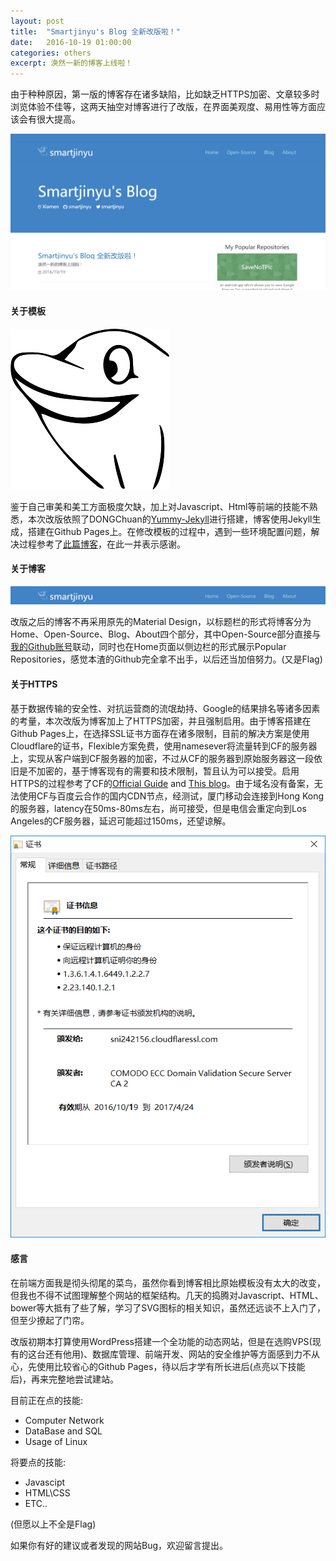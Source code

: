 ```yaml
---
layout: post
title:  "Smartjinyu's Blog 全新改版啦！"
date:   2016-10-19 01:00:00
categories: others
excerpt: 涣然一新的博客上线啦！
---
```


由于种种原因，第一版的博客存在诸多缺陷，比如缺乏HTTPS加密、文章较多时浏览体验不佳等，这两天抽空对博客进行了改版，在界面美观度、易用性等方面应该会有很大提高。

![website](/img/2016-10-19/website.png)

#### 关于模板

![logo](/img/logo.png)

鉴于自己审美和美工方面极度欠缺，加上对Javascript、Html等前端的技能不熟悉，本次改版依照了DONGChuan的[Yummy-Jekyll]进行搭建，博客使用Jekyll生成，搭建在Github Pages上。在修改模板的过程中，遇到一些环境配置问题，解决过程参考了[此篇博客]，在此一并表示感谢。

[Yummy-Jekyll]:https://github.com/DONGChuan/Yummy-Jekyll
[此篇博客]:http://knightcodes.com/miscellaneous/2016/09/13/fix-github-metadata-error.html

#### 关于博客

![Guide](/img/2016-10-19/guide.png)

改版之后的博客不再采用原先的Material Design，以标题栏的形式将博客分为Home、Open-Source、Blog、About四个部分，其中Open-Source部分直接与[我的Github账号]联动，同时也在Home页面以侧边栏的形式展示Popular Repositories，感觉本渣的Github完全拿不出手，以后还当加倍努力。(又是Flag)

[我的Github账号]:https://github.com/smartjinyu

#### 关于HTTPS

基于数据传输的安全性、对抗运营商的流氓劫持、Google的结果排名等诸多因素的考量，本次改版为博客加上了HTTPS加密，并且强制启用。由于博客搭建在Github Pages上，在选择SSL证书方面存在诸多限制，目前的解决方案是使用Cloudflare的证书，Flexible方案免费，使用namesever将流量转到CF的服务器上，实现从客户端到CF服务器的加密，不过从CF的服务器到原始服务器这一段依旧是不加密的，基于博客现有的需要和技术限制，暂且认为可以接受。启用HTTPS的过程参考了CF的[Official Guide] and [This blog]。由于域名没有备案，无法使用CF与百度云合作的国内CDN节点，经测试，厦门移动会连接到Hong Kong的服务器，latency在50ms-80ms左右，尚可接受，但是电信会重定向到Los Angeles的CF服务器，延迟可能超过150ms，还望谅解。

![ssl](/img/2016-10-19/ssl.png)


[Official Guide]:https://support.cloudflare.com/hc/en-us/articles/201720164-Sign-up-planning-guide
[This blog]:https://sheharyar.me/blog/free-ssl-for-github-pages-with-custom-domains/

#### 感言

在前端方面我是彻头彻尾的菜鸟，虽然你看到博客相比原始模板没有太大的改变，但我也不得不试图理解整个网站的框架结构。几天的捣腾对Javascript、HTML、bower等大抵有了些了解，学习了SVG图标的相关知识，虽然还远谈不上入门了，但至少撩起了门帘。

改版初期本打算使用WordPress搭建一个全功能的动态网站，但是在选购VPS(现有的这台还有他用)、数据库管理、前端开发、网站的安全维护等方面感到力不从心，先使用比较省心的Github Pages，待以后才学有所长进后(点亮以下技能后)，再来完整地尝试建站。

目前正在点的技能:

- Computer Network
- DataBase and SQL
- Usage of Linux

将要点的技能:

- Javascipt
- HTML\CSS
- ETC..

(但愿以上不全是Flag)

如果你有好的建议或者发现的网站Bug，欢迎留言提出。
